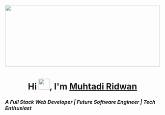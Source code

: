 <img src="https://media.tenor.com/kGBsOvMQFhIAAAAC/welcome-home-welcome.gif" height=200 width=100%>
<h1 align=center> Hi <img src="https://user-images.githubusercontent.com/1303154/88677602-1635ba80-d120-11ea-84d8-d263ba5fc3c0.gif" height=35px al=waving_hand>, I'm <a href="">Muhtadi Ridwan</a> 
  </h1>  
</a>
 
<h3> <em><strong>A Full Stack Web Developer | Future Software Engineer | Tech Enthusiast</em></h3>
